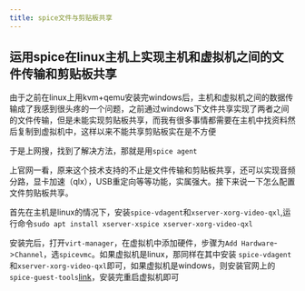 ```yaml
---
title: spice文件与剪贴板共享
---
```

## 运用spice在linux主机上实现主机和虚拟机之间的文件传输和剪贴板共享  

由于之前在linux上用kvm+qemu安装完windows后，主机和虚拟机之间的数据传输成了我感到很头疼的一个问题，之前通过windows下文件共享实现了两者之间的文件传输，但是未能实现剪贴板共享，而我有很多事情都需要在主机中找资料然后复制到虚拟机中，这样以来不能共享剪贴板实在是不方便

于是上网搜，找到了解决方法，那就是用`spice agent`

上官网一看，原来这个技术支持的不止是文件传输和剪贴板共享，还可以实现音频分路，显卡加速（qlx），USB重定向等等功能，实属强大。接下来说一下怎么配置文件剪贴板共享。

首先在主机是linux的情况下，安装`spice-vdagent`和`xserver-xorg-video-qxl`,运行命令`sudo apt install xserver-xspice xserver-xorg-video-qxl`

安装完后，打开`virt-manager`，在虚拟机中添加硬件，步骤为`Add Hardware`->`Channel`，选`spicevmc`。如果虚拟机是linux，那同样在其中安装 `spice-vdagent`和`xserver-xorg-video-qxl`即可，如果虚拟机是windows，则安装官网上的`spice-guest-tools`[link](https://www.spice-space.org/download/windows/spice-guest-tools/spice-guest-tools-latest.exe)，安装完重启虚拟机即可